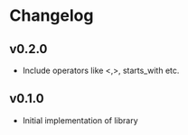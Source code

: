 # Changelog

## v0.2.0
 - Include operators like <,>, starts_with etc.

## v0.1.0

- Initial implementation of library
